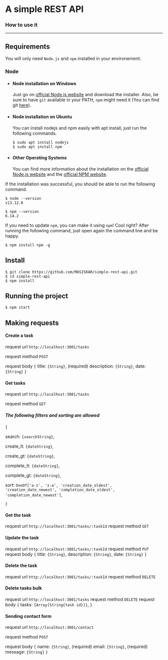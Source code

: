 # A simple REST API

### How to use it

---
## Requirements

You will only need `Node.js` and `npm` installed in your environement.

### Node
- #### Node installation on Windows

  Just go on [official Node.js website](https://nodejs.org/) and download the installer.
Also, be sure to have `git` available in your PATH, `npm` might need it (You can find git [here](https://git-scm.com/)).

- #### Node installation on Ubuntu

  You can install nodejs and npm easily with apt install, just run the following commands.

      $ sudo apt install nodejs
      $ sudo apt install npm

- #### Other Operating Systems
  You can find more information about the installation on the [official Node.js website](https://nodejs.org/) and the [official NPM website](https://npmjs.org/).

If the installation was successful, you should be able to run the following command.

    $ node --version
    v13.12.0

    $ npm --version
    6.14.2

If you need to update `npm`, you can make it using `npm`! Cool right? After running the following command, just open again the command line and be happy.

    $ npm install npm -g


## Install

    $ git clone https://github.com/MASISKAR/simple-rest-api.git
    $ cd simple-rest-api
    $ npm install

## Running the project

    $ npm start

## Making requests
#### Create a task
request url `http://localhost:3001/tasks`

request method `POST`

request body 
`{`
title: `{String}`, (required)
description: `{String}`,
date: `{String}`
`}`  
 
 
#### Get tasks
request url `http://localhost:3001/tasks`

request method `GET`

##### The following filters and sorting are allowed
`{`

   search: `{searchString}`,
    
   create_lt: `{dateString}`,
    
   create_gt: `{dateString}`,
    
   complete_lt: `{dateString}`,
    
   complete_gt: `{dateString}`,
    
   sort: `OneOf['a-z', 'z-a', 'creation_date_oldest', 'creation_date_newest', 'completion_date_oldest', 'completion_date_newest']`,
   
`}`


#### Get the task
request url `http://localhost:3001/tasks/:taskId`
request method `GET`

#### Update the task
request url `http://localhost:3001/tasks/:taskId`
request method `PUT`
request body 
`{`
title: `{String}`,
description: `{String}`,
date: `{String}`
`}`         
    
#### Delete the task
request url `http://localhost:3001/tasks/:taskId`
request method `DELETE`

#### Delete tasks bulk
request url `http://localhost:3001/tasks`
request method `DELETE`
request body 
`{`
tasks: `{Array[String{task id}]}`,
`}`  

#### Sending contact form
request url `http://localhost:3001/contact`

request method `POST`

request body 
`{`
name: `{String}`, (required)
email: `{String}`, (required)
message: `{String}`
`}`  
